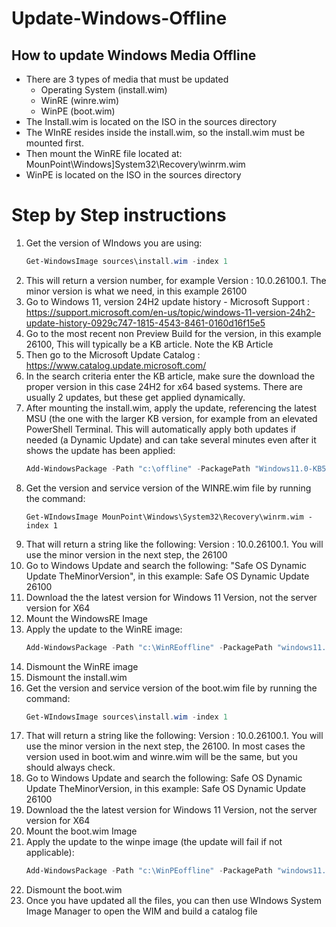# Update-Windows-Offline
## How to update Windows Media Offline ##
* There are 3 types of media that must be updated
  * Operating System (install.wim)
  * WinRE (winre.wim)
  * WinPE (boot.wim)
* The Install.wim is located on the ISO in the sources directory
* The WInRE resides inside the install.wim, so the install.wim must be mounted first.
* Then mount the WinRE file located at: MounPoint\Windows]System32\Recovery\winrm.wim
* WinPE is located on the ISO in the sources directory
# Step by Step instructions #
1. Get the version of WIndows you are using:
   ```powershell
   Get-WindowsImage sources\install.wim -index 1
   ```
1. This will return a version number, for example Version : 10.0.26100.1. The minor version is what we need, in this example 26100
1. Go to Windows 11, version 24H2 update history - Microsoft Support : https://support.microsoft.com/en-us/topic/windows-11-version-24h2-update-history-0929c747-1815-4543-8461-0160d16f15e5
1. Go to the most recent non Preview Build for the version, in this example 26100, This will typically be a KB article. Note the KB Article
1. Then go to the Microsoft Update Catalog : https://www.catalog.update.microsoft.com/
1. In the search criteria enter the KB article, make sure the download the proper version in this case 24H2 for x64 based systems. There are usually 2 updates, but these get applied dynamically.
1. After mounting the install.wim, apply the update, referencing the latest MSU (the one with the larger KB version, for example from an elevated PowerShell Terminal. This will automatically apply both updates if needed (a Dynamic Update) and can take several minutes even after it shows the update has been applied:
   ```powershell
   Add-WindowsPackage -Path "c:\offline" -PackagePath "Windows11.0-KB5065426-x64.msu" -PreventPending
   ```
1. Get the version and service version of the WINRE.wim file by running the command:
   ```powershel
   Get-WIndowsImage MounPoint\Windows\System32\Recovery\winrm.wim -index 1
   ```
1. That will return a string like the following: Version : 10.0.26100.1. You will use the minor version in the next step, the 26100
1. Go to Windows Update and search the following: "Safe OS Dynamic Update TheMinorVersion", in this example: Safe OS Dynamic Update 26100
1. Download the the latest version for Windows 11 Version, not the server version for X64
1. Mount the WindowsRE Image
1. Apply the update to the WinRE image:
   ```powershell
   Add-WindowsPackage -Path "c:\WinREoffline" -PackagePath "windows11.0-kb5064097-x64.cab" -PreventPending
   ```
1. Dismount the WinRE image
1. Dismount the install.wim
1. Get the version and service version of the boot.wim file by running the command:
   ```powershell
   Get-WIndowsImage sources\install.wim -index 1
   ```
1. That will return a string like the following: Version : 10.0.26100.1. You will use the minor version in the next step, the 26100. In most cases the version used in boot.wim and winre.wim will be the same, but you should always check.
1. Go to Windows Update and search the following: Safe OS Dynamic Update TheMinorVersion, in this example: Safe OS Dynamic Update 26100
1. Download the the latest version for Windows 11 Version, not the server version for X64
1. Mount the boot.wim Image
1. Apply the update to the winpe image (the update will fail if not applicable):
   ```powershell
   Add-WindowsPackage -Path "c:\WinPEoffline" -PackagePath "windows11.0-kb5064097-x64.cab" -PreventPending
   ```
1. Dismount the boot.wim
1. Once you have updated all the files, you can then use WIndows System Image Manager to open the WIM and build a catalog file
